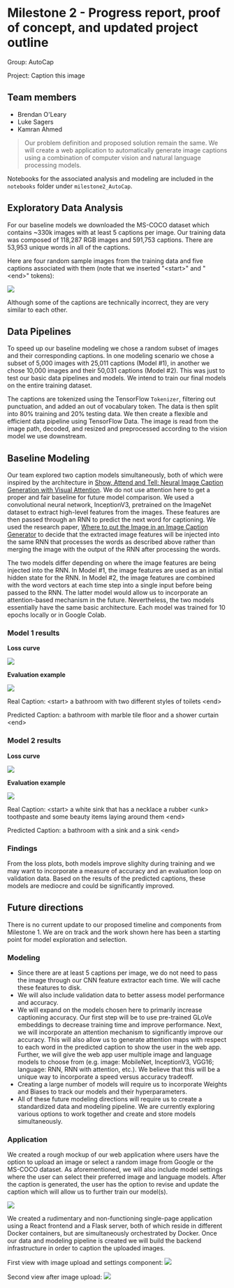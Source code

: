 # Milestone 2 - Progress report, proof of concept, and updated project outline
Group: AutoCap

Project: Caption this image

## Team members
- Brendan O'Leary
- Luke Sagers
- Kamran Ahmed

> Our problem definition and proposed solution remain the same. We will create a web application to automatically generate image captions using a combination of computer vision and natural language processing models.

Notebooks for the associated analysis and modeling are included in the `notebooks` folder under `milestone2_AutoCap`.

## Exploratory Data Analysis
For our baseline models we downloaded the MS-COCO dataset which contains ~330k images with at least 5 captions per image. Our training data was composed of 118,287 RGB images and 591,753 captions. There are 53,953 unique words in all of the captions.

Here are four random sample images from the training data and five captions associated with them (note that we inserted "\<start\>" and "\<end\>" tokens):

![](assets/images_and_captions.png)

Although some of the captions are technically incorrect, they are very similar to each other.

## Data Pipelines
To speed up our baseline modeling we chose a random subset of images and their corresponding captions. In one modeling scenario we chose a subset of 5,000 images with 25,011 captions (Model #1), in another we chose 10,000 images and their 50,031 captions (Model #2). This was just to test our basic data pipelines and models. We intend to train our final models on the entire training dataset.

The captions are tokenized using the TensorFlow `Tokenizer`, filtering out punctuation, and added an out of vocabulary token. The data is then split into 80% training and 20% testing data. We then create a flexible and efficient data pipeline using TensorFlow Data. The image is read from the image path, decoded, and resized and preprocessed according to the vision model we use downstream.

## Baseline Modeling
Our team explored two caption models simultaneously, both of which were inspired by the architecture in [Show, Attend and Tell: Neural Image Caption Generation with Visual Attention](https://arxiv.org/pdf/1502.03044.pdf). We do not use attention here to get a proper and fair baseline for future model comparison. We used a convolutional neural network, InceptionV3, pretrained on the ImageNet dataset to extract high-level features from the images. These features are then passed through an RNN to predict the next word for captioning. We used the research paper, [Where to put the Image in an Image Caption Generator](https://arxiv.org/pdf/1703.09137.pdf) to decide that the extracted image features will be injected into the same RNN that processes the words as described above rather than merging the image with the output of the RNN after processing the words.

The two models differ depending on where the image features are being injected into the RNN. In Model #1, the image features are used as an initial hidden state for the RNN. In Model #2, the image features are combined with the word vectors at each time step into a single input before being passed to the RNN. The latter model would allow us to incorporate an attention-based mechanism in the future. Nevertheless, the two models essentially have the same basic architecture. Each model was trained for 10 epochs locally or in Google Colab.

### Model 1 results
**Loss curve**

![](assets/model1_loss.png)

**Evaluation example**

![](assets/model1_image.png)

Real Caption: \<start\> a bathroom with two different styles of toilets \<end\>

Predicted Caption: a bathroom with marble tile floor and a shower curtain \<end\>

### Model 2 results
**Loss curve**

![](assets/model2_loss.png)

**Evaluation example**

![](assets/model2_image.png)

Real Caption: \<start\> a white sink that has a necklace a rubber \<unk\> toothpaste and some beauty items laying around them \<end\>

Predicted Caption: a bathroom with a sink and a sink \<end\>

### Findings
From the loss plots, both models improve slighlty during training and we may want to incorporate a measure of accuracy and an evaluation loop on validation data. Based on the results of the predicted captions, these models are mediocre and could be significantly improved.

## Future directions
There is no current update to our proposed timeline and components from Milestone 1. We are on track and the work shown here has been a starting point for model exploration and selection.

### Modeling
- Since there are at least 5 captions per image, we do not need to pass the image through our CNN feature extractor each time. We will cache these features to disk.
- We will also include validation data to better assess model performance and accuracy.
- We will expand on the models chosen here to primarily increase captioning accuracy. Our first step will be to use pre-trained GLoVe embeddings to decrease training time and improve performance. Next, we will incorporate an attention mechanism to significantly improve our accuracy. This will also allow us to generate attention maps with respect to each word in the predicted caption to show the user in the web app. Further, we will give the web app user multiple image and language models to choose from (e.g. image: MobileNet, InceptionV3, VGG16; language: RNN, RNN with attention, etc.). We believe that this will be a unique way to incorporate a speed versus accuracy tradeoff.
- Creating a large number of models will require us to incorporate Weights and Biases to track our models and their hyperparameters.
- All of these future modeling directions will require us to create a standardized data and modeling pipeline. We are currently exploring various options to work together and create and store models simultaneously.

### Application
We created a rough mockup of our web application where users have the option to upload an image or select a random image from Google or the MS-COCO dataset. As aforementioned, we will also include model settings where the user can select their preferred image and language models. After the caption is generated, the user has the option to revise and update the caption which will allow us to further train our model(s). 

![](assets/mockup.png)

We created a rudimentary and non-functioning single-page application using a React frontend and a Flask server, both of which reside in different Docker containers, but are simultaneously orchestrated by Docker. Once our data and modeling pipeline is created we will build the backend infrastructure in order to caption the uploaded images.

First view with image upload and settings component:
![](assets/app_view1.png)

Second view after image upload:
![](assets/app_view2.png)